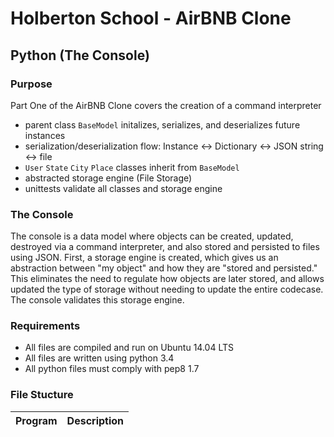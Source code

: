 # Holberton School - AirBNB Clone
## Python (The Console)

### Purpose
Part One of the AirBNB Clone covers the creation of a command interpreter
* parent class `BaseModel` initalizes, serializes, and deserializes future instances
* serialization/deserialization flow: Instance <-> Dictionary <-> JSON string <-> file
* `User` `State` `City` `Place` classes inherit from `BaseModel`
* abstracted storage engine (File Storage)
* unittests validate all classes and storage engine
### The Console
The console is a data model where objects can be created, updated, destroyed via a command
interpreter, and also stored and persisted to files using JSON. First, a storage engine is
created, which gives us an abstraction between "my object" and how they are "stored and persisted."
This eliminates the need to regulate how objects are later stored, and allows updated the type of
storage without needing to update the entire codecase. The console validates this storage engine.

### Requirements
* All files are compiled and run on Ubuntu 14.04 LTS
* All files are written using python 3.4
* All python files must comply with pep8 1.7

### File Stucture
| Program	  | Description						     |
| --------------- |:--------------------------------------------------------:|

